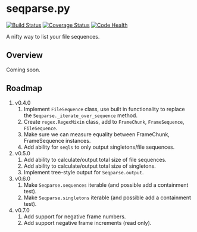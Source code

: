 # seqparse.py

[![Build Status](https://travis-ci.org/hoafaloaf/seqparse.svg?branch=master)](https://travis-ci.org/hoafaloaf/seqparse) [![Coverage Status](https://coveralls.io/repos/github/hoafaloaf/seqparse/badge.svg)](https://coveralls.io/github/hoafaloaf/seqparse) [![Code Health](https://landscape.io/github/hoafaloaf/seqparse/develop/landscape.svg?style=flat)](https://landscape.io/github/hoafaloaf/seqparse)


A nifty way to list your file sequences.

## Overview

Coming soon.

## Roadmap

1. v0.4.0
    1. Implement `FileSequence` class, use built in functionality to replace
       the `Seqparse._iterate_over_sequence` method.
    1. Create `regex.RegexMixin` class, add to `FrameChunk`, `FrameSequence`,
       `FileSequence`.
    1. Make sure we can measure equality between FrameChunk, FrameSequence
    instances.
    1. Add ability for `seqls` to only output singletons/file sequences.
1. v0.5.0
    1. Add ability to calculate/output total size of file sequences.
    1. Add ability to calculate/output total size of singletons.
    1. Implement tree-style output for `Seqparse.output`.
1. v0.6.0
    1. Make `Seqparse.sequences` iterable (and possible add a containment
       test).
    1. Make `Seqparse.singletons` iterable (and possible add a containment
       test).
1. v0.7.0
    1. Add support for negative frame numbers.
    1. Add support negative frame increments (read only).
